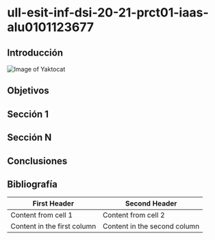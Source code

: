 # ull-esit-inf-dsi-20-21-prct01-iaas-alu0101123677
## Introducción

![Image of Yaktocat](https://octodex.github.com/images/yaktocat.png)

## Objetivos

## Sección 1

## Sección N

## Conclusiones

## Bibliografía

First Header | Second Header
------------ | -------------
Content from cell 1 | Content from cell 2
Content in the first column | Content in the second column

